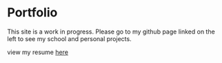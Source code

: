 # Portfolio

This site is a work in progress. Please go to my github page linked on the left to see my school and personal projects.

view my resume [here](../files/Alex_Cluff_resume.pdf)